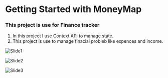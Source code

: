 # Getting Started with MoneyMap

### This project is use for Finance tracker

1.  In this project I use Context API to manage state.
2.  This project is use to manage finacial probleb like expences and income.

![Slide1](https://github.com/user-attachments/assets/ea01170a-1bd1-405b-80ec-bf83c0a482c8)

![Slide2](https://github.com/user-attachments/assets/f9dd4cc6-16f6-4069-9185-5413f54fd8e5)

![Slide3](https://github.com/user-attachments/assets/6cb772c9-a9e4-472a-aa51-4b8ec663da7f)
